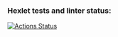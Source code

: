 ### Hexlet tests and linter status:
[![Actions Status](https://github.com/aneutepo/python-project-52/actions/workflows/hexlet-check.yml/badge.svg)](https://github.com/aneutepo/python-project-52/actions)